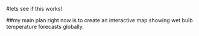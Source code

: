 #lets see if this works!

##my main plan right now is to create an interactive map showing wet bulb temperature forecasts globally.